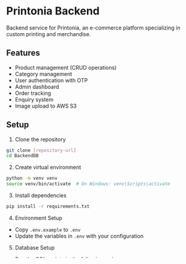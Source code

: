 # Printonia Backend

Backend service for Printonia, an e-commerce platform specializing in custom printing and merchandise.

## Features

- Product management (CRUD operations)
- Category management
- User authentication with OTP
- Admin dashboard
- Order tracking
- Enquiry system
- Image upload to AWS S3

## Setup

1. Clone the repository
```bash
git clone [repository-url]
cd BackendDB
```

2. Create virtual environment
```bash
python -m venv venv
source venv/bin/activate  # On Windows: venv\Scripts\activate
```

3. Install dependencies
```bash
pip install -r requirements.txt
```

4. Environment Setup
- Copy `.env.example` to `.env`
- Update the variables in `.env` with your configuration

5. Database Setup
- Run the SQL scripts in the following order:
  1. `Database Creation.sql`
  2. Required dummy data scripts from DatabaseStructure/

## Running the Application

```bash
python API.py
```

The server will start on `http://localhost:5000`

## API Documentation

### Public Endpoints
- `GET /get_products` - Fetch top 10 products
- `POST /get_individual_product` - Get product details
- `GET /get_categories` - List all categories
- `GET /get_categorywise_products` - Get products by category

### User Endpoints
- `POST /generate_otp` - Generate OTP for login
- `POST /user_login` - User login with OTP
- `POST /user_logout` - User logout

### Admin Endpoints
- `POST /admin_login` - Admin login
- `POST /add_product` - Add new product
- `POST /update_product` - Update product details
- `GET /order_history` - View order history
- `GET /display_enquiries` - View customer enquiries

## Contributing

1. Create a new branch
2. Make your changes
3. Submit a pull request

## License

[Your License Here]
